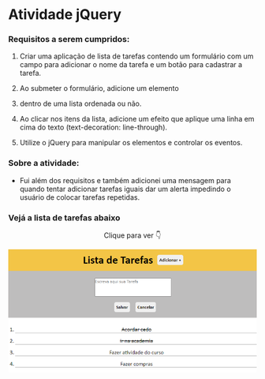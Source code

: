 # Atividade jQuery

### Requisitos a serem cumpridos:

1) Criar uma aplicação de lista de tarefas contendo um formulário com um campo para adicionar o nome da tarefa e um botão para cadastrar a tarefa.

2) Ao submeter o formulário, adicione um elemento <li> dentro de
uma lista ordenada ou não.

3) Ao clicar nos itens da lista, adicione um efeito que aplique uma linha em cima do texto (text-decoration: line-through).

4) Utilize o jQuery para manipular os elementos e controlar os eventos.

### Sobre a atividade:

- Fui além dos requisitos e também adicionei uma mensagem para quando tentar adicionar tarefas iguais dar um alerta impedindo o usuário de colocar tarefas repetidas.

### Vejá a lista de tarefas abaixo
<p align="center">Clique para ver 👇</p>

<p align="center">
    <a href="">
        <img src="images/lista de tarefas.png" alt="Lista de tarefas"></img>
    </a>
</p>